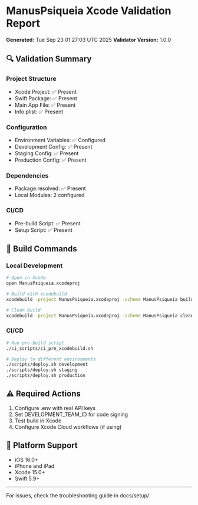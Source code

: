 # ManusPsiqueia Xcode Validation Report

**Generated:** Tue Sep 23 01:27:03 UTC 2025
**Validator Version:** 1.0.0

## 🔍 Validation Summary

### Project Structure
- Xcode Project: ✅ Present
- Swift Package: ✅ Present
- Main App File: ✅ Present
- Info.plist: ✅ Present

### Configuration
- Environment Variables: ✅ Configured
- Development Config: ✅ Present
- Staging Config: ✅ Present
- Production Config: ✅ Present

### Dependencies
- Package.resolved: ✅ Present
- Local Modules: 2 configured

### CI/CD
- Pre-build Script: ✅ Present
- Setup Script: ✅ Present

## 🚀 Build Commands

### Local Development
```bash
# Open in Xcode
open ManusPsiqueia.xcodeproj

# Build with xcodebuild
xcodebuild -project ManusPsiqueia.xcodeproj -scheme ManusPsiqueia build

# Clean build
xcodebuild -project ManusPsiqueia.xcodeproj -scheme ManusPsiqueia clean build
```

### CI/CD
```bash
# Run pre-build script
./ci_scripts/ci_pre_xcodebuild.sh

# Deploy to different environments
./scripts/deploy.sh development
./scripts/deploy.sh staging
./scripts/deploy.sh production
```

## ⚠️ Required Actions

1. Configure .env with real API keys
2. Set DEVELOPMENT_TEAM_ID for code signing
3. Test build in Xcode
4. Configure Xcode Cloud workflows (if using)

## 📱 Platform Support

- iOS 16.0+
- iPhone and iPad
- Xcode 15.0+
- Swift 5.9+

---

For issues, check the troubleshooting guide in docs/setup/

